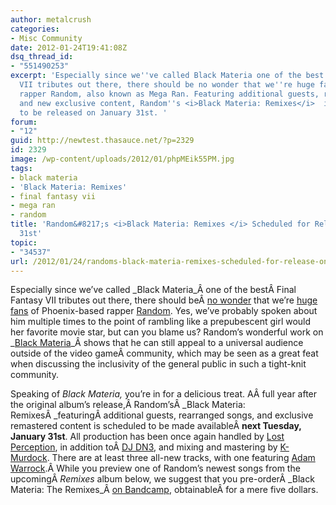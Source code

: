 ```yaml
---
author: metalcrush
categories:
- Misc Community
date: 2012-01-24T19:41:08Z
dsq_thread_id:
- "551490253"
excerpt: 'Especially since we''ve called Black Materia one of the best Final Fantasy
  VII tributes out there, there should be no wonder that we''re huge fans of Phoenix-based
  rapper Random, also known as Mega Ran. Featuring additional guests, rearranged songs,
  and new exclusive content, Random''s <i>Black Materia: Remixes</i>  is scheduled
  to be released on January 31st. '
forum:
- "12"
guid: http://newtest.thasauce.net/?p=2329
id: 2329
image: /wp-content/uploads/2012/01/phpMEik55PM.jpg
tags:
- black materia
- 'Black Materia: Remixes'
- final fantasy vii
- mega ran
- random
title: 'Random&#8217;s <i>Black Materia: Remixes </i> Scheduled for Release on Jan
  31st'
topic:
- "34537"
url: /2012/01/24/randoms-black-materia-remixes-scheduled-for-release-on-jan-31st/
---
```


<center>
</center>


  
Especially since we&#8217;ve called _Black Materia_Â one of the bestÂ Final Fantasy VII tributes out there, there should beÂ [no wonder](http://thasauce.net/2011/08/23/quick-look-mega-rans-pump-it-up-feat-adam-warrock/) that we&#8217;re [huge fans](http://thasauce.net/2011/06/26/mega-ran-releases-new-video-one-winged-angel/) of Phoenix-based rapper [Random](http://megaran.com/). Yes, we&#8217;ve probably spoken about him multiple times to the point of rambling like a prepubescent girl would her favorite movie star, but can you blame us? Random&#8217;s wonderful work on _[Black Materia](http://megaranmusic.com/album/black-materia-final-fantasy-vii)_Â shows that he can still appeal to a universal audience outside of the video gameÂ community, which may be seen as a great feat when discussing the inclusivity of the general public in such a tight-knit community.

Speaking of _Black Materia,_ you&#8217;re in for a delicious treat. AÂ full year after the original album&#8217;s release,Â Random&#8217;sÂ _Black Materia: RemixesÂ _featuringÂ additional guests, rearranged songs, and exclusive remastered content is scheduled to be made availableÂ **next Tuesday, January 31st**. All production has been once again handled by [Lost Perception](http://lostperception.com/), in addition toÂ [DJ DN3](https://www.facebook.com/pages/DJ-DN%C2%B3/150644625048227?sk=wall), and mixing and mastering by [K-Murdock](https://www.facebook.com/NeosonicProd). There are at least three all-new tracks, with one featuring [Adam Warrock](http://www.adamwarrock.com/).Â While you preview one of Random&#8217;s newest songs from the upcomingÂ _Remixes_ album below, we suggest that you pre-orderÂ _Black Materia: The Remixes_Â [on Bandcamp](http://megaranmusic.com/album/black-materia-the-remixes), obtainableÂ for a mere five dollars.

<center>
</center>